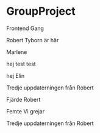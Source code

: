 # GroupProject

Frontend Gang

Robert Tyborn är här

Marlene

hej
test test

hej
Elin

Tredje uppdaterningen från Robert

Fjärde Robert

Femte
Vi grejar

Tredje uppdaterningen från Robert
